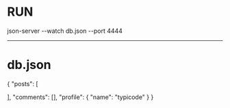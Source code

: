 # RUN
json-server --watch db.json --port 4444

----
# db.json
{
  "posts": [
  
  ],
  "comments": [],
  "profile": {
    "name": "typicode"
  }
}
